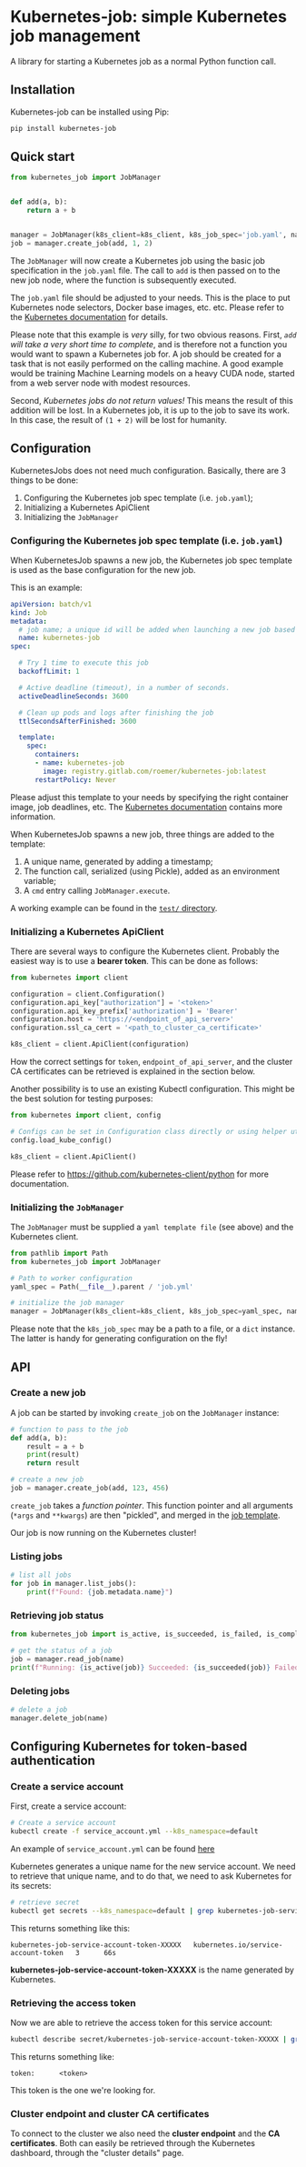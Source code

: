 # Kubernetes-job: simple Kubernetes job management

A library for starting a Kubernetes job as a normal Python function call. 

## Installation

Kubernetes-job can be installed using Pip:

```bash
pip install kubernetes-job
```

## Quick start

```python
from kubernetes_job import JobManager


def add(a, b):
    return a + b


manager = JobManager(k8s_client=k8s_client, k8s_job_spec='job.yaml', namespace='default')
job = manager.create_job(add, 1, 2)
```

The `JobManager` will now create a Kubernetes job using the basic job specification in the `job.yaml` file. 
The call to `add` is then passed on to the new job node, where the function is subsequently executed.   

The `job.yaml` file should be adjusted to your needs. 
This is the place to put Kubernetes node selectors, Docker base images, etc. etc. 
Please refer to the [Kubernetes documentation](https://kubernetes.io/docs/concepts/workloads/controllers/job/) for details. 

Please note that this example is *very* silly, for two obvious reasons. 
First, *`add` will take a very short time to complete*, and is therefore not a function 
you would want to spawn a Kubernetes job for. 
A job should be created for a task that is not easily performed on the calling machine. 
A good example would be training Machine Learning models on a heavy CUDA node, 
started from a web server node with modest resources.  

Second, *Kubernetes jobs do not return values!* This means the result of this addition will be lost. 
In a Kubernetes job, it is up to the job to save its work. 
In this case, the result of `(1 + 2)` will be lost for humanity.   


## Configuration

KubernetesJobs does not need much configuration. Basically, there are 3 things to be done:

1. Configuring the Kubernetes job spec template (i.e. `job.yaml`);
1. Initializing a Kubernetes ApiClient  
1. Initializing the `JobManager`

### Configuring the Kubernetes job spec template (i.e. `job.yaml`)

When KubernetesJob spawns a new job, the Kubernetes job spec template is used as the base configuration for the new job.

This is an example:

```yaml
apiVersion: batch/v1
kind: Job
metadata:
  # job name; a unique id will be added when launching a new job based on this template
  name: kubernetes-job
spec:

  # Try 1 time to execute this job
  backoffLimit: 1

  # Active deadline (timeout), in a number of seconds.
  activeDeadlineSeconds: 3600

  # Clean up pods and logs after finishing the job
  ttlSecondsAfterFinished: 3600

  template:
    spec:
      containers:
      - name: kubernetes-job
        image: registry.gitlab.com/roemer/kubernetes-job:latest
      restartPolicy: Never
```
Please adjust this template to your needs by specifying the right container image, job deadlines, etc. 
The [Kubernetes documentation](https://kubernetes.io/docs/concepts/workloads/controllers/job/) contains more information.

When KubernetesJob spawns a new job, three things are added to the template:

1. A unique name, generated by adding a timestamp;
1. The function call, serialized (using Pickle), added as an environment variable; 
1. A `cmd` entry calling `JobManager.execute`.

A working example can be found in the [`test/` directory]('test/').

### Initializing a Kubernetes ApiClient  

There are several ways to configure the Kubernetes client. Probably the easiest
way is to use a **bearer token**.  This can be done as follows:

```python
from kubernetes import client

configuration = client.Configuration()
configuration.api_key["authorization"] = '<token>'
configuration.api_key_prefix['authorization'] = 'Bearer'
configuration.host = 'https://<endpoint_of_api_server>'
configuration.ssl_ca_cert = '<path_to_cluster_ca_certificate>'

k8s_client = client.ApiClient(configuration)
```

How the correct settings for `token`, `endpoint_of_api_server`, 
and the cluster CA certificates can be retrieved is explained in the section below. 

Another possibility is to use an existing Kubectl configuration. This might be the best solution for testing purposes:

```python
from kubernetes import client, config

# Configs can be set in Configuration class directly or using helper utility
config.load_kube_config()

k8s_client = client.ApiClient()
```

Please refer to https://github.com/kubernetes-client/python for more documentation.

### Initializing the `JobManager`

The `JobManager` must be supplied a `yaml template file` (see above) and the Kubernetes client.

```python
from pathlib import Path
from kubernetes_job import JobManager

# Path to worker configuration
yaml_spec = Path(__file__).parent / 'job.yml'

# initialize the job manager
manager = JobManager(k8s_client=k8s_client, k8s_job_spec=yaml_spec, namespace='default')
```

Please note that the `k8s_job_spec` may be a path to a file, or a `dict` instance. 
The latter is handy for generating configuration on the fly!  

## API

### Create a new job
A job can be started by invoking `create_job` on the `JobManager` instance:

```python
# function to pass to the job
def add(a, b):
    result = a + b
    print(result)
    return result

# create a new job
job = manager.create_job(add, 123, 456)
```

`create_job` takes a *function pointer*. This function pointer and all arguments 
(`*args` and `**kwargs`) are then "pickled", and merged in the [job template](test/job.yml).

Our job is now running on the Kubernetes cluster!

### Listing jobs 

```python
# list all jobs
for job in manager.list_jobs():
    print(f"Found: {job.metadata.name}")
```

### Retrieving job status

```python
from kubernetes_job import is_active, is_succeeded, is_failed, is_completed 

# get the status of a job
job = manager.read_job(name)
print(f"Running: {is_active(job)} Succeeded: {is_succeeded(job)} Failed: {is_failed(job)} Completed: {is_completed(job)}")
```

### Deleting jobs
```python
# delete a job
manager.delete_job(name)
```


## Configuring Kubernetes for token-based authentication

### Create a service account
First, create a service account: 

```bash
# Create a service account
kubectl create -f service_account.yml --k8s_namespace=default
```

An example of `service_account.yml` can be found [here](test/service_account.yml)

Kubernetes generates a unique name for the new service account. 
We need to retrieve that unique name, and to do that, we need to ask Kubernetes for its secrets:

```bash
# retrieve secret 
kubectl get secrets --k8s_namespace=default | grep kubernetes-job-service-account
```

This returns something like this:

```
kubernetes-job-service-account-token-XXXXX   kubernetes.io/service-account-token   3      66s
```

**kubernetes-job-service-account-token-XXXXX** is the name generated by Kubernetes.

### Retrieving the access token
Now we are able to retrieve the access token for this service account:

```bash 
kubectl describe secret/kubernetes-job-service-account-token-XXXXX | grep token
```

This returns something like:

```
token:      <token>
```

This token is the one we're looking for.

### Cluster endpoint and cluster CA certificates

To connect to the cluster we also need the **cluster endpoint** and the **CA certificates**. 
Both can easily be retrieved through the Kubernetes dashboard, through the "cluster details" page.


